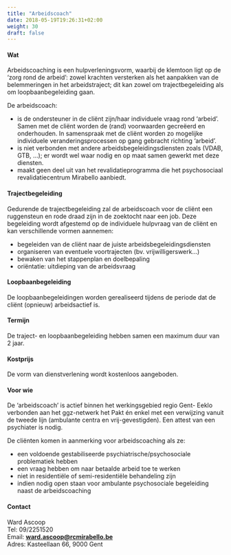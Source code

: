 ```yaml
---
title: "Arbeidscoach"
date: 2018-05-19T19:26:31+02:00
weight: 30
draft: false
---
```


#### Wat
Arbeidscoaching is een hulpverleningsvorm, waarbij de klemtoon ligt op de ‘zorg rond de arbeid’: zowel krachten versterken als het aanpakken van de belemmeringen in het arbeidstraject; dit kan zowel om trajectbegeleiding als om loopbaanbegeleiding gaan.

De arbeidscoach:

 - is de ondersteuner in de cliënt zijn/haar individuele vraag rond ‘arbeid’. Samen met de cliënt worden de (rand) voorwaarden gecreëerd en onderhouden. In samenspraak met de cliënt worden zo mogelijke individuele veranderingsprocessen op gang gebracht richting ‘arbeid’.
 - is niet verbonden met andere arbeidsbegeleidingsdiensten zoals (VDAB, GTB, …); er wordt wel waar nodig en op maat samen gewerkt met deze diensten.
 - maakt geen deel uit van het revalidatieprogramma die het psychosociaal revalidatiecentrum Mirabello aanbiedt.

#### Trajectbegeleiding
Gedurende de trajectbegeleiding zal de arbeidscoach voor de cliënt een ruggensteun en rode draad zijn in de zoektocht naar een job. Deze begeleiding wordt afgestemd op de individuele hulpvraag van de cliënt en kan verschillende vormen aannemen:

- begeleiden van de cliënt naar de juiste arbeidsbegeleidingsdiensten
- organiseren van eventuele voortrajecten (bv. vrijwilligerswerk…)
- bewaken van het stappenplan en doelbepaling
- oriëntatie: uitdieping van de arbeidsvraag

#### Loopbaanbegeleiding
De loopbaanbegeleidingen worden gerealiseerd tijdens de periode dat de cliënt (opnieuw) arbeidsactief is.

#### Termijn
De traject- en loopbaanbegeleiding hebben samen een maximum duur van 2 jaar.

#### Kostprijs
De vorm van dienstverlening wordt kostenloos aangeboden.

#### Voor wie
De ‘arbeidscoach’ is actief binnen het werkingsgebied regio Gent- Eeklo verbonden aan het ggz-netwerk het Pakt én enkel met een verwijzing vanuit de tweede lijn (ambulante centra en vrij-gevestigden). Een attest van een psychiater is nodig.

De cliënten komen in aanmerking voor arbeidscoaching als ze:

 - een voldoende gestabiliseerde psychiatrische/psychosociale problematiek hebben
 - een vraag hebben om naar betaalde arbeid toe te werken
 - niet in residentiële of semi-residentiële behandeling zijn
 - indien nodig open staan voor ambulante psychosociale begeleiding naast de arbeidscoaching

#### Contact
Ward Ascoop  
Tel: 09/2251520  
Email: <a href="mailto:ward.ascoop@rcmirabello.be" style='display:inline-block;'>**ward.ascoop@rcmirabello.be**</a>  
Adres: Kasteellaan 66, 9000 Gent